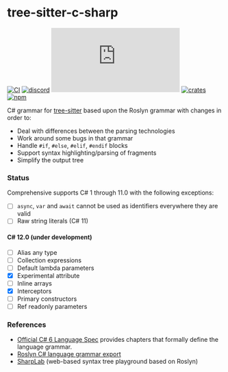 # tree-sitter-c-sharp

[![CI][ci]](https://github.com/tree-sitter/tree-sitter-c-sharp/actions/workflows/ci.yml)
[![discord][discord]](https://discord.gg/w7nTvsVJhm)
[![matrix][matrix]](https://matrix.to/#/#tree-sitter-chat:matrix.org)
[![crates][crates]](https://crates.io/crates/tree-sitter-c-sharp)
[![npm][npm]](https://www.npmjs.com/package/tree-sitter-c-sharp)

C# grammar for [tree-sitter](https://github.com/tree-sitter/tree-sitter) based upon the Roslyn grammar with changes in order to:

- Deal with differences between the parsing technologies
- Work around some bugs in that grammar
- Handle `#if`, `#else`, `#elif`, `#endif` blocks
- Support syntax highlighting/parsing of fragments
- Simplify the output tree

### Status

Comprehensive supports C# 1 through 11.0 with the following exceptions:

- [ ] `async`, `var` and `await` cannot be used as identifiers everywhere they are valid
- [ ] Raw string literals (C# 11)

#### C# 12.0 (under development)

- [ ] Alias any type
- [ ] Collection expressions
- [ ] Default lambda parameters
- [x] Experimental attribute
- [ ] Inline arrays
- [x] Interceptors
- [ ] Primary constructors
- [ ] Ref readonly parameters

### References

- [Official C# 6 Language Spec](https://github.com/dotnet/csharplang/blob/master/spec/) provides chapters that formally define the language grammar.
- [Roslyn C# language grammar export](https://github.com/dotnet/roslyn/blob/master/src/Compilers/CSharp/Portable/Generated/CSharp.Generated.g4)
- [SharpLab](https://sharplab.io) (web-based syntax tree playground based on Roslyn)

[ci]: https://img.shields.io/github/actions/workflow/status/tree-sitter/tree-sitter-c-sharp/ci.yml?logo=github&label=CI
[discord]: https://img.shields.io/discord/1063097320771698699?logo=discord&label=discord
[matrix]: https://img.shields.io/matrix/tree-sitter-chat%3Amatrix.org?logo=matrix&label=matrix
[npm]: https://img.shields.io/npm/v/tree-sitter-c-sharp?logo=npm
[crates]: https://img.shields.io/crates/v/tree-sitter-c-sharp?logo=rust

